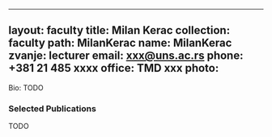 
---
layout: faculty
title: Milan Kerac
collection: faculty
path: MilanKerac
name: MilanKerac
zvanje: lecturer
email: xxx@uns.ac.rs
phone: +381 21 485 xxxx
office: TMD xxx
photo: 
---

Bio: TODO

### Selected Publications

TODO

